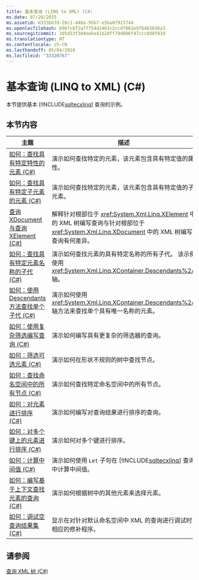 ```yaml
---
title: 基本查询 (LINQ to XML) (C#)
ms.date: 07/20/2015
ms.assetid: d333bb7d-20c1-448a-95b7-e5ba07915744
ms.openlocfilehash: b96fc6f2af7754d2403c2ccdf862e976463838a3
ms.sourcegitcommit: 3d5d33f384eeba41b2dff79d096f47ccc8d8f03d
ms.translationtype: HT
ms.contentlocale: zh-CN
ms.lasthandoff: 05/04/2018
ms.locfileid: "33320767"
---
```

# <a name="basic-queries-linq-to-xml-c"></a>基本查询 (LINQ to XML) (C#)
本节提供基本 [!INCLUDE[sqltecxlinq](~/includes/sqltecxlinq-md.md)] 查询的示例。  
  
## <a name="in-this-section"></a>本节内容  
  
|主题|描述|  
|-----------|-----------------|  
|[如何：查找具有特定特性的元素 (C#)](../../../../csharp/programming-guide/concepts/linq/how-to-find-an-element-with-a-specific-attribute.md)|演示如何查找特定的元素，该元素包含具有特定值的属性。|  
|[如何：查找具有特定子元素的元素 (C#)](../../../../csharp/programming-guide/concepts/linq/how-to-find-an-element-with-a-specific-child-element.md)|演示如何查找特定的元素，该元素包含具有特定值的子元素。|  
|[查询 XDocument 与查询 XElement (C#)](../../../../csharp/programming-guide/concepts/linq/querying-an-xdocument-vs-querying-an-xelement.md)|解释针对根部位于 <xref:System.Xml.Linq.XElement> 中的 XML 树编写查询与针对根部位于 <xref:System.Xml.Linq.XDocument> 中的 XML 树编写查询有何差异。|  
|[如何：查找具有特定元素名称的子代 (C#)](../../../../csharp/programming-guide/concepts/linq/how-to-find-descendants-with-a-specific-element-name.md)|演示如何查找元素的具有特定名称的所有子代。 该示例使用 <xref:System.Xml.Linq.XContainer.Descendants%2A> 轴。|  
|[如何：使用 Descendants 方法查找单个子代 (C#)](../../../../csharp/programming-guide/concepts/linq/how-to-find-a-single-descendant-using-the-descendants-method.md)|演示如何使用 <xref:System.Xml.Linq.XContainer.Descendants%2A> 轴方法来查找单个具有唯一名称的元素。|  
|[如何：使用复杂筛选编写查询 (C#)](../../../../csharp/programming-guide/concepts/linq/how-to-write-queries-with-complex-filtering.md)|演示如何编写具有更复杂的筛选器的查询。|  
|[如何：筛选可选元素 (C#)](../../../../csharp/programming-guide/concepts/linq/how-to-filter-on-an-optional-element.md)|演示如何在形状不规则的树中查找节点。|  
|[如何：查找命名空间中的所有节点 (C#)](../../../../csharp/programming-guide/concepts/linq/how-to-find-all-nodes-in-a-namespace.md)|演示如何查找特定命名空间中的所有节点。|  
|[如何：对元素进行排序 (C#)](../../../../csharp/programming-guide/concepts/linq/how-to-sort-elements.md)|演示如何编写对查询结果进行排序的查询。|  
|[如何：对多个键上的元素进行排序 (C#)](../../../../csharp/programming-guide/concepts/linq/how-to-sort-elements-on-multiple-keys.md)|演示如何对多个键进行排序。|  
|[如何：计算中间值 (C#)](../../../../csharp/programming-guide/concepts/linq/how-to-calculate-intermediate-values.md)|演示如何使用 `Let` 子句在 [!INCLUDE[sqltecxlinq](~/includes/sqltecxlinq-md.md)] 查询中计算中间值。|  
|[如何：编写基于上下文查找元素的查询 (C#)](../../../../csharp/programming-guide/concepts/linq/how-to-write-a-query-that-finds-elements-based-on-context.md)|演示如何根据树中的其他元素来选择元素。|  
|[如何：调试空查询结果集 (C#)](../../../../csharp/programming-guide/concepts/linq/how-to-debug-empty-query-results-sets.md)|显示在对针对默认命名空间中 XML 的查询进行调试时相应的修补程序。|  
  
## <a name="see-also"></a>请参阅  
 [查询 XML 树 (C#)](../../../../csharp/programming-guide/concepts/linq/querying-xml-trees.md)
